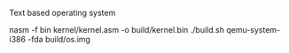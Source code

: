 Text based operating system

nasm -f bin kernel/kernel.asm -o build/kernel.bin
./build.sh
qemu-system-i386 -fda build/os.img
